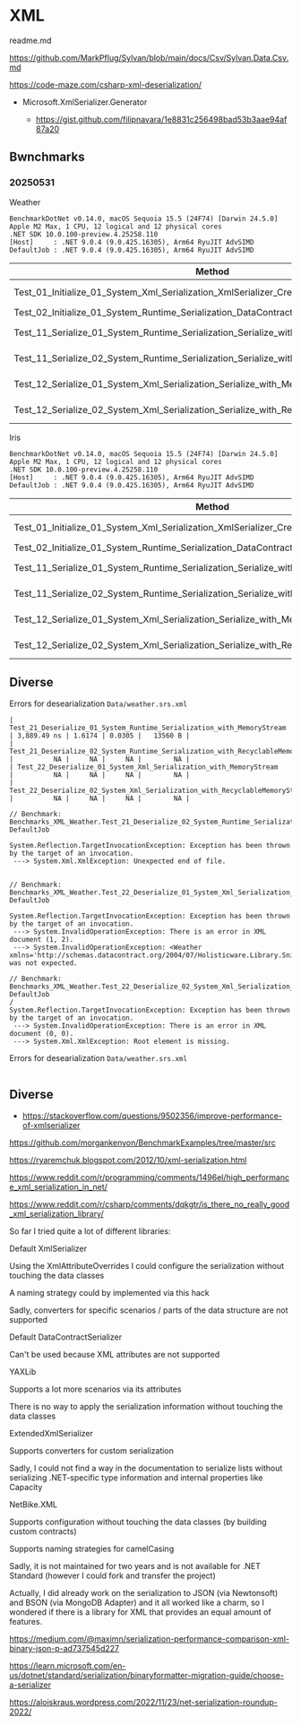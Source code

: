 # XML

readme.md

https://github.com/MarkPflug/Sylvan/blob/main/docs/Csv/Sylvan.Data.Csv.md

https://code-maze.com/csharp-xml-deserialization/

*   Microsoft.XmlSerializer.Generator

    *   https://gist.github.com/filipnavara/1e8831c256498bad53b3aae94af87a20

## Bwnchmarks

### 20250531

Weather

```
BenchmarkDotNet v0.14.0, macOS Sequoia 15.5 (24F74) [Darwin 24.5.0]
Apple M2 Max, 1 CPU, 12 logical and 12 physical cores
.NET SDK 10.0.100-preview.4.25258.110
[Host]     : .NET 9.0.4 (9.0.425.16305), Arm64 RyuJIT AdvSIMD
DefaultJob : .NET 9.0.4 (9.0.425.16305), Arm64 RyuJIT AdvSIMD
```

| Method                                                                                  | Mean         | Gen0   | Gen1   | Allocated |
|---------------------------------------------------------------------------------------- |-------------:|-------:|-------:|----------:|
| Test_01_Initialize_01_System_Xml_Serialization_XmlSerializer_Create                     | 1,230.818 ns | 0.2079 |      - |    1752 B |
| Test_02_Initialize_01_System_Runtime_Serialization_DataContractSerializer_Create        |    10.000 ns | 0.0115 |      - |      96 B |
| Test_11_Serialize_01_System_Runtime_Serialization_Serialize_with_MemoryStream           | 1,400.371 ns | 0.5379 |      - |    4504 B |
| Test_11_Serialize_02_System_Runtime_Serialization_Serialize_with_RecyclableMemoryStream | 1,640.740 ns | 0.3815 |      - |    3192 B |
| Test_12_Serialize_01_System_Xml_Serialization_Serialize_with_MemoryStream               | 2,269.674 ns | 2.0981 | 0.0801 |   17592 B |
| Test_12_Serialize_02_System_Xml_Serialization_Serialize_with_RecyclableMemoryStream     | 2,594.518 ns | 2.1248 | 0.0572 |   17808 B |



Iris

```
BenchmarkDotNet v0.14.0, macOS Sequoia 15.5 (24F74) [Darwin 24.5.0]
Apple M2 Max, 1 CPU, 12 logical and 12 physical cores
.NET SDK 10.0.100-preview.4.25258.110
[Host]     : .NET 9.0.4 (9.0.425.16305), Arm64 RyuJIT AdvSIMD
DefaultJob : .NET 9.0.4 (9.0.425.16305), Arm64 RyuJIT AdvSIMD
```

| Method                                                                                  | Mean        | Gen0   | Gen1   | Allocated |
|---------------------------------------------------------------------------------------- |------------:|-------:|-------:|----------:|
| Test_01_Initialize_01_System_Xml_Serialization_XmlSerializer_Create                     | 1,440.42 ns | 0.2060 |      - |    1736 B |
| Test_02_Initialize_01_System_Runtime_Serialization_DataContractSerializer_Create        |    10.17 ns | 0.0115 |      - |      96 B |
| Test_11_Serialize_01_System_Runtime_Serialization_Serialize_with_MemoryStream           |   810.63 ns | 0.3052 | 0.0010 |    2560 B |
| Test_11_Serialize_02_System_Runtime_Serialization_Serialize_with_RecyclableMemoryStream | 1,149.48 ns | 0.2918 |      - |    2456 B |
| Test_12_Serialize_01_System_Xml_Serialization_Serialize_with_MemoryStream               | 1,437.82 ns | 1.9054 | 0.0343 |   15952 B |
| Test_12_Serialize_02_System_Xml_Serialization_Serialize_with_RecyclableMemoryStream     | 1,748.89 ns | 1.9302 | 0.0572 |   16168 B |



## Diverse

Errors for desearialization `Data/weather.srs.xml`

```
| Test_21_Deserialize_01_System_Runtime_Serialization_with_MemoryStream                   | 3,889.49 ns | 1.6174 | 0.0305 |   13560 B |
| Test_21_Deserialize_02_System_Runtime_Serialization_with_RecyclableMemoryStream         |          NA |     NA |     NA |        NA |
| Test_22_Deserialize_01_System_Xml_Serialization_with_MemoryStream                       |          NA |     NA |     NA |        NA |
| Test_22_Deserialize_02_System_Xml_Serialization_with_RecyclableMemoryStream             |          NA |     NA |     NA |        NA |

```

```
// Benchmark: Benchmarks_XML_Weather.Test_21_Deserialize_02_System_Runtime_Serialization_with_RecyclableMemoryStream: DefaultJob

System.Reflection.TargetInvocationException: Exception has been thrown by the target of an invocation.
 ---> System.Xml.XmlException: Unexpected end of file.
 
```

```
// Benchmark: Benchmarks_XML_Weather.Test_22_Deserialize_01_System_Xml_Serialization_with_MemoryStream: DefaultJob

System.Reflection.TargetInvocationException: Exception has been thrown by the target of an invocation.
 ---> System.InvalidOperationException: There is an error in XML document (1, 2).
 ---> System.InvalidOperationException: <Weather xmlns='http://schemas.datacontract.org/2004/07/Holisticware.Library.Snippets.XML.Models'> was not expected.
```


```
// Benchmark: Benchmarks_XML_Weather.Test_22_Deserialize_02_System_Xml_Serialization_with_RecyclableMemoryStream: DefaultJob
/
System.Reflection.TargetInvocationException: Exception has been thrown by the target of an invocation.
 ---> System.InvalidOperationException: There is an error in XML document (0, 0).
 ---> System.Xml.XmlException: Root element is missing.
```


Errors for desearialization `Data/weather.srs.xml`

```
```

## Diverse

*   https://stackoverflow.com/questions/9502356/improve-performance-of-xmlserializer

https://github.com/morgankenyon/BenchmarkExamples/tree/master/src

https://ryaremchuk.blogspot.com/2012/10/xml-serialization.html

https://www.reddit.com/r/programming/comments/1496el/high_performance_xml_serialization_in_net/

https://www.reddit.com/r/csharp/comments/dqkgtr/is_there_no_really_good_xml_serialization_library/

So far I tried quite a lot of different libraries:

Default XmlSerializer

Using the XmlAttributeOverrides I could configure the serialization without touching the data classes

A naming strategy could by implemented via this hack

Sadly, converters for specific scenarios / parts of the data structure are not supported

Default DataContractSerializer

Can't be used because XML attributes are not supported

YAXLib

Supports a lot more scenarios via its attributes

There is no way to apply the serialization information without touching the data classes

ExtendedXmlSerializer

Supports converters for custom serialization

Sadly, I could not find a way in the documentation to serialize lists without serializing .NET-specific type information and internal properties like Capacity

NetBike.XML

Supports configuration without touching the data classes (by building custom contracts)

Supports naming strategies for camelCasing

Sadly, it is not maintained for two years and is not available for .NET Standard (however I could fork and transfer the project)

Actually, I did already work on the serialization to JSON (via Newtonsoft) and BSON (via MongoDB Adapter) and it all worked like a charm, so I wondered if there is a library for XML that provides an equal amount of features.


https://medium.com/@maximn/serialization-performance-comparison-xml-binary-json-p-ad737545d227

https://learn.microsoft.com/en-us/dotnet/standard/serialization/binaryformatter-migration-guide/choose-a-serializer

https://aloiskraus.wordpress.com/2022/11/23/net-serialization-roundup-2022/
